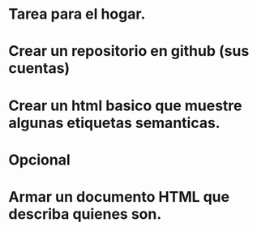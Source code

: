 # Tarea para el hogar.

# Crear un repositorio en github (sus cuentas)
# Crear un html basico que muestre algunas etiquetas semanticas.


# Opcional

# Armar un documento HTML que describa quienes son.